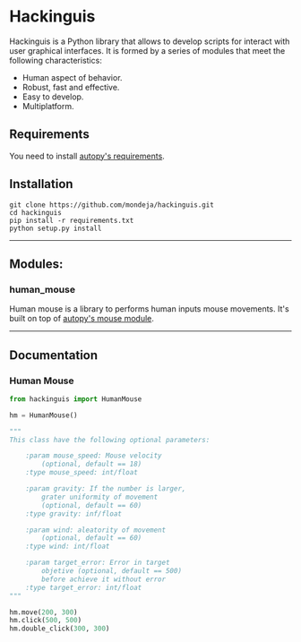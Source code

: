 # Hackinguis
Hackinguis is a Python library that allows to develop scripts for interact with user graphical interfaces. It is formed by a series of modules that meet the following characteristics:
- Human aspect of behavior.
- Robust, fast and effective.
- Easy to develop.
- Multiplatform.

## Requirements
You need to install [autopy's requirements](https://github.com/msanders/autopy).

## Installation
```
git clone https://github.com/mondeja/hackinguis.git
cd hackinguis
pip install -r requirements.txt
python setup.py install
```
__________________________________________________________

## Modules:

### human_mouse
Human mouse is a library to performs human inputs mouse movements. It's built on top of [autopy's mouse module](https://github.com/mondeja/autopy_mouse).

_________________________________________________________

## Documentation

### Human Mouse
```python
from hackinguis import HumanMouse

hm = HumanMouse()

"""
This class have the following optional parameters:

    :param mouse_speed: Mouse velocity
        (optional, default == 18)
    :type mouse_speed: int/float

    :param gravity: If the number is larger, 
        grater uniformity of movement
        (optional, default == 60)
    :type gravity: inf/float

    :param wind: aleatority of movement
        (optional, default == 60)
    :type wind: int/float

    :param target_error: Error in target
        objetive (optional, default == 500)
        before achieve it without error
    :type target_error: int/float
"""

hm.move(200, 300)
hm.click(500, 500)
hm.double_click(300, 300)
```


